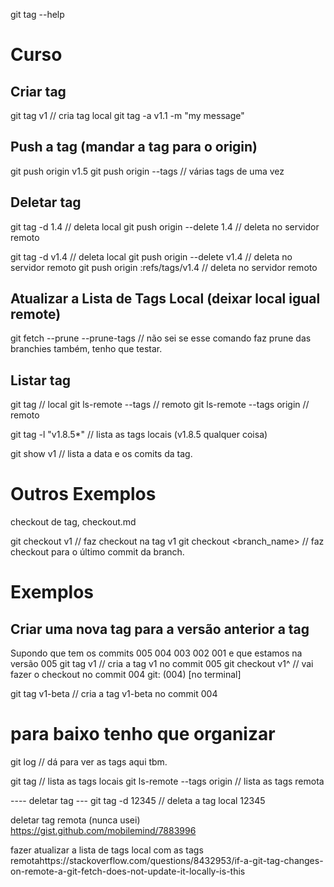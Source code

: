 git tag --help


# Curso


## Criar tag
git tag v1 // cria tag local
git tag -a v1.1 -m "my message"

## Push a tag (mandar a tag para o origin)
git push origin v1.5
git push origin --tags // várias tags de uma vez

## Deletar tag
git tag -d 1.4 // deleta local
git push origin --delete 1.4 // deleta no servidor remoto

git tag -d v1.4 // deleta local
git push origin --delete v1.4 // deleta no servidor remoto
git push origin :refs/tags/v1.4 // deleta no servidor remoto

## Atualizar a Lista de Tags Local (deixar local igual remote)
git fetch --prune --prune-tags // não sei se esse comando faz prune das branchies também, tenho que testar.

## Listar tag
git tag // local
git ls-remote --tags // remoto
git ls-remote --tags origin // remoto


git tag -l "v1.8.5*" // lista as tags locais (v1.8.5 qualquer coisa)

git show v1 // lista a data e os comits da tag.

# Outros Exemplos
checkout de tag, checkout.md




git checkout v1 // faz checkout na tag v1
git checkout <branch_name> // faz checkout para o último commit da branch.


# Exemplos
## Criar uma nova tag para a versão anterior a tag
Supondo que tem os commits
005
004
003
002
001
e que estamos na versão 005
git tag v1 // cria a tag v1 no commit 005
git checkout v1^ // vai fazer o checkout no commit 004
git: (004)  [no terminal]

git tag v1-beta // cria a tag v1-beta no commit 004









# para baixo tenho que organizar

git log // dá para ver as tags aqui tbm.


git tag // lista as tags locais
git ls-remote --tags origin // lista as tags remota

---- deletar tag ---
git tag -d 12345 // deleta a tag local 12345

deletar tag remota (nunca usei)
https://gist.github.com/mobilemind/7883996




fazer
atualizar a lista de tags local com as tags remotahttps://stackoverflow.com/questions/8432953/if-a-git-tag-changes-on-remote-a-git-fetch-does-not-update-it-locally-is-this
